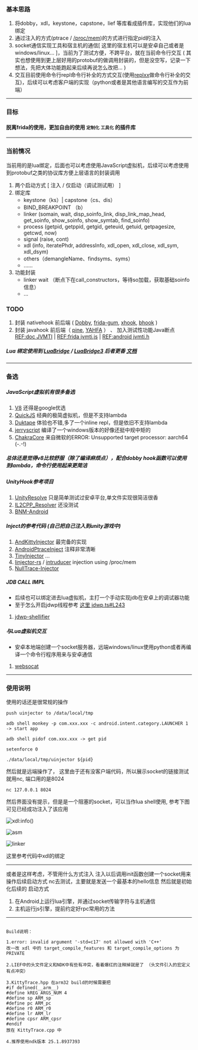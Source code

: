 ### 基本思路

1. 将dobby，xdl，keystone，capstone，lief 等库看成插件库，实现他们的lua绑定
2. 通过注入的方式(ptrace / [/proc/mem](https://github.com/erfur/linjector-rs))的方式进行指定pid的注入
3. socket通信实现工具和宿主机的通信[ 这里的宿主机可以是安卓自己或者是windows/linux... ]，当前为了测试方便，不跨平台，就在当前命令行交互
   ( 其实也想使用到更上层好用的protobuf的做调用封装的，但是没空写，记录一下想法，先把大体功能跑起来后续再说怎么改把... )
4. 交互目前使用命令行repl命令行补全的方式交互(使用[replxx](https://github.com/AmokHuginnsson/replxx)做命令行补全的交互)，后续可以考虑客户端的实现（python或者是其他语言编写的交互作为前端）
---
### 目标
#### 脱离frida的使用，更加自由的使用 `定制化` `工具化` 的插件库
---
### 当前情况
当前用的是lua绑定，后面也可以考虑使用JavaScript虚拟机，后续可以考虑使用到protobuf之类的协议库方便上层语言的封装调用
1. 两个启动方式 [ 注入 /  仅启动（调试测试用） ]
2. 绑定库
     - keystone（ks）| capstone（cs、dis）
     - BIND_BREAKPOINT （b）
     - linker (somain, wait, disp_soinfo_link, disp_link_map_head, get_soinfo, show_soinfo, show_symtab, find_soinfo)
     - process (getpid, getppid, getgid, geteuid, getuid, getpagesize, getcwd, now)
     - signal (raise, cont)
     - xdl (info, iteratePhdr, addressInfo, xdl_open, xdl_close, xdl_sym, xdl_dsym)
     - others（demangleName、findsyms、syms）
     - ......
3. 功能封装
     - linker wait （断点下在call_constructors，等待so加载，获取基础soinfo信息）
     - ...

### TODO
1. 封装 nativehook 前后端 ( [Dobby](https://github.com/jmpews/Dobby), [frida-gum](https://github.com/frida/frida-gum), [xhook](https://github.com/iqiyi/xHook), [bhook](https://github.com/bytedance/bhook) )
2. 封装 javahook 前后端（ [pine](https://github.com/canyie/pine), [YAHFA](https://github.com/PAGalaxyLab/YAHFA) ） 、 加入测试性功能Java断点 [REF:doc JVMTI](https://docs.oracle.com/javase/8/docs/platform/jvmti/jvmti.html#fieldWatch) | [REF:frida jvmti.js](https://github.com/frida/frida-java-bridge/blob/a3b0de51451dd38e9dfcbaa1fbc744745bab9579/lib/jvmti.js#L37) | [REF:android jvmti.h](https://cs.android.com/android/platform/superproject/main/+/main:art/openjdkjvmti/include/jvmti.h;l=1018)
 
##### Lua 绑定使用到 [LuaBridge](https://github.com/vinniefalco/LuaBridge)  / [LuaBridge3](https://github.com/kunitoki/LuaBridge3) 后者更香 [文档](https://kunitoki.github.io/LuaBridge3/Manual)
---
### 备选

##### JavaScript虚拟机有很多备选
1. [V8](https://chromium.googlesource.com/v8/v8.git) 还得是google优选
2. [QuickJS](https://github.com/bellard/quickjs) 经典的极简虚拟机，但是不支持lambda
3. [Duktape](https://github.com/svaarala/duktape) 体验也不错,多了一个inline repl，但是依旧不支持lambda
4. [jerryscript](https://github.com/jerryscript-project/jerryscript) 编译了一个windows版本的好像还挺中规中矩的
5. [ChakraCore](https://github.com/chakra-core/ChakraCore) 来自微软的ERROR: Unsupported target processor: aarch64 (-.-!)
   
##### 总体还是觉得v8比较舒服（除了编译麻烦点），配合dobby hook函数可以使用到lambda，命令行使用起来更简洁

##### UnityHook参考项目
1. [UnityResolve](https://github.com/issuimo/UnityResolve.hpp)  只是简单测试过安卓平台,单文件实现很简洁很香
2. [IL2CPP_Resolver](https://github.com/sneakyevil/IL2CPP_Resolver)  还没测试
3. [BNM-Android](https://github.com/ByNameModding/BNM-Android)

##### Inject的参考代码 (自己把自己注入到unity游戏中)
1. [AndKittyInjector](https://github.com/MJx0/AndKittyInjector) 最完备的实现
2. [AndroidPtraceInject](https://github.com/SsageParuders/AndroidPtraceInject) 注释非常清晰
3. [TinyInjector](https://github.com/shunix/TinyInjector) ...
4. [linjector-rs](https://github.com/erfur/linjector-rs) / [intruducer](https://github.com/vfsfitvnm/intruducer) injection using /proc/mem
5. [NullTrace-Injector](https://github.com/0NullBit0/NullTrace-Injector)

##### JDB CALL IMPL
- 后续也可以绑定进去lua虚拟机，主打一个手动实现jdb在安卓上的调试器功能
- 至于怎么开启jdwp线程参考 [这里 jdwp.ts#L243](https://github.com/axhlzy/Il2CppHookScripts/blob/79ce8ade596dbc591594bd5e361c7228168fb403/Il2cppHook/agent/plugin/jdwp/jdwp.ts#L243)
1. [jdwp-shellifier](https://github.com/IOActive/jdwp-shellifier) 

##### 与Lua虚拟机交互
- 安卓本地端创建一个socket服务器，远端windows/linux使用python或者再编译一个命令行程序用来与安卓通信
1. [websocat](https://github.com/vi/websocat)

---

### 使用说明
使用的话还是很常规的操作

`
push uinjector to /data/local/tmp
`

`
adb shell monkey -p com.xxx.xxx -c android.intent.category.LAUNCHER 1 -> start app
`

`
adb shell pidof com.xxx.xxx -> get pid
`

`
setenforce 0
`

`
./data/local/tmp/uinjector ${pid}
`

然后就是远端操作了，
这里由于还有没客户端代码，所以展示socket的链接测试就用nc, 端口用的是8024

`
    nc 127.0.0.1 8024
`

然后界面没有提示，但是是一个阻塞的socket，可以当作lua shell使用, 参考下图可见已经成功注入了该应用

![xdl:info()](https://github.com/axhlzy/InjectUtils/blob/main/images/inject_nc_test.png)

![asm](https://github.com/axhlzy/InjectUtils/blob/main/images/asm.png)

![linker](https://github.com/axhlzy/InjectUtils/blob/main/images/linker.png)

这里参考代码中xdl的绑定

---

或者是这样考虑，不管用什么方式注入
注入以后调用init函数创建一个socket用来操作后续启动方式 nc去测试，主要就是发送一个最基本的hello信息
然后就是初始化后续的
启动方式
1. 在Android上运行lua引擎，并通过socket传输字符与主机通信
2. 主机运行js引擎，提前约定好rpc常用的方法

---

```

Build说明：

1.error: invalid argument '-std=c17' not allowed with 'C++'
改一改 xdl 中的 target_compile_features 和 target_compile_options 为 PRIVATE

2.LIEF中的头文件定义和NDK中有些有冲突，看着爆红的注释掉就是了 （头文件引入的宏定义有点冲突）

3.KittyTrace.hpp 在arm32 build的时候需要把  
#if defined(__arm__)
#define kREG_ARGS_NUM 4
#define sp ARM_sp
#define pc ARM_pc
#define r0 ARM_r0
#define lr ARM_lr
#define cpsr ARM_cpsr
#endif
放在 KittyTrace.cpp 中

4.推荐使用ndk版本 25.1.8937393

```
